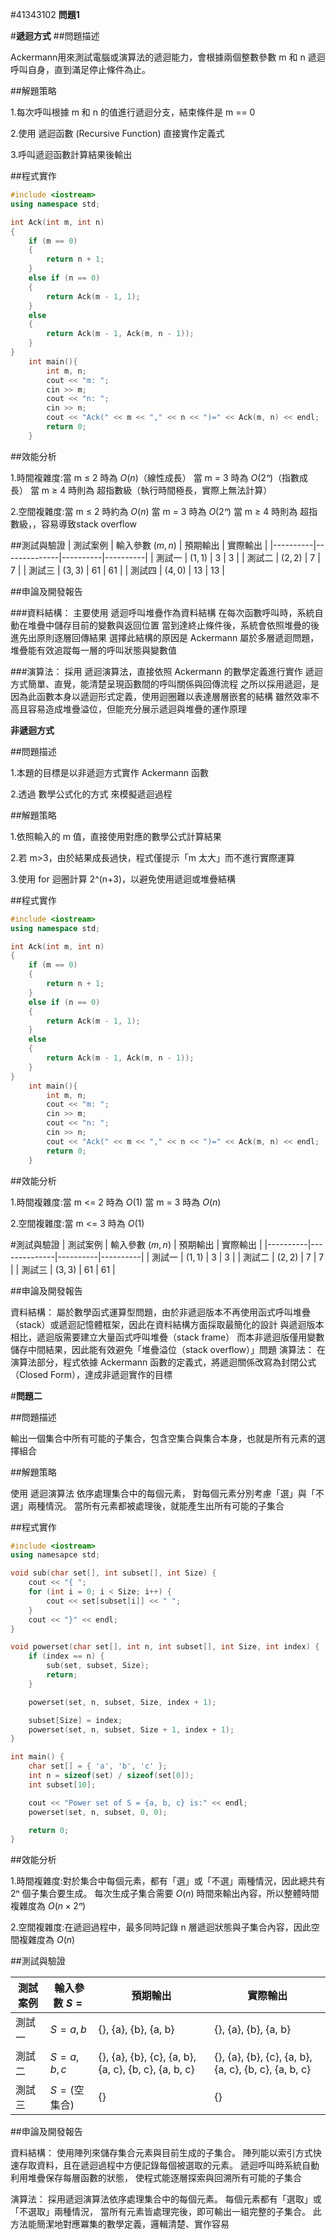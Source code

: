 #41343102
 **問題1**
 
#**遞迴方式**
##問題描述

Ackermann用來測試電腦或演算法的遞迴能力，會根據兩個整數參數 m 和 n 遞迴呼叫自身，直到滿足停止條件為止。

##解題策略

1.每次呼叫根據 m 和 n 的值進行遞迴分支，結束條件是 m == 0

2.使用 遞迴函數 (Recursive Function) 直接實作定義式

3.呼叫遞迴函數計算結果後輸出

##程式實作
```cpp
#include <iostream>
using namespace std;

int Ack(int m, int n)
{
	if (m == 0)
	{
		return n + 1;
	}
	else if (n == 0)
	{
		return Ack(m - 1, 1);
	}
	else
	{
		return Ack(m - 1, Ack(m, n - 1));
	}
}
	int main(){
		int m, n;
		cout << "m: ";
		cin >> m;
		cout << "n: ";
		cin >> n;
		cout << "Ack(" << m << "," << n << ")=" << Ack(m, n) << endl;
		return 0;
	}
```

##效能分析

1.時間複雜度:當 m ≤ 2 時為 $O(n)$（線性成長）
            當 m = 3 時為 $O(2ⁿ)$（指數成長）
            當 m ≥ 4 時則為 超指數級（執行時間極長，實際上無法計算）

2.空間複雜度:當 m ≤ 2 時約為 $O(n)$
            當 m = 3 時為 $O(2ⁿ)$
            當 m ≥ 4 時則為 超指數級，，容易導致stack overflow
            

##測試與驗證
| 測試案例 | 輸入參數 $(m,n)$ | 預期輸出 | 實際輸出 |
|----------|--------------|----------|----------|
| 測試一   | $(1,1)$      | 3        | 3        |
| 測試二   | $(2,2)$      | 7        | 7        |
| 測試三   | $(3,3)$      | 61       | 61       |
| 測試四   | $(4,0)$      | 13       | 13       |

##申論及開發報告

###資料結構：
主要使用 遞迴呼叫堆疊作為資料結構
在每次函數呼叫時，系統自動在堆疊中儲存目前的變數與返回位置
當到達終止條件後，系統會依照堆疊的後進先出原則逐層回傳結果
選擇此結構的原因是 Ackermann 屬於多層遞迴問題，堆疊能有效追蹤每一層的呼叫狀態與變數值

###演算法：
採用 遞迴演算法，直接依照 Ackermann 的數學定義進行實作
遞迴方式簡單、直覺，能清楚呈現函數間的呼叫關係與回傳流程
之所以採用遞迴，是因為此函數本身以遞迴形式定義，使用迴圈難以表達層層嵌套的結構
雖然效率不高且容易造成堆疊溢位，但能充分展示遞迴與堆疊的運作原理


**非遞迴方式**

##問題描述

1.本題的目標是以非遞迴方式實作 Ackermann 函數

2.透過 數學公式化的方式 來模擬遞迴過程

##解題策略

1.依照輸入的 m 值，直接使用對應的數學公式計算結果

2.若 m>3，由於結果成長過快，程式僅提示「m 太大」而不進行實際運算

3.使用 for 迴圈計算 2^(n+3)，以避免使用遞迴或堆疊結構

##程式實作
```cpp
#include <iostream>
using namespace std;

int Ack(int m, int n)
{
	if (m == 0)
	{
		return n + 1;
	}
	else if (n == 0)
	{
		return Ack(m - 1, 1);
	}
	else
	{
		return Ack(m - 1, Ack(m, n - 1));
	}
}
	int main(){
		int m, n;
		cout << "m: ";
		cin >> m;
		cout << "n: ";
		cin >> n;
		cout << "Ack(" << m << "," << n << ")=" << Ack(m, n) << endl;
		return 0;
	}
```

##效能分析

1.時間複雜度:當 m <= 2 時為 $O(1)$
            當 m = 3 時為 $O(n)$

2.空間複雜度:當 m <= 3 時為 $O(1)$
            

#測試與驗證
| 測試案例 | 輸入參數 $(m,n)$ | 預期輸出 | 實際輸出 |
|----------|--------------|----------|----------|
| 測試一   | $(1,1)$      | 3        | 3        |
| 測試二   | $(2,2)$      | 7        | 7        |
| 測試三   | $(3,3)$      | 61       | 61       |

##申論及開發報告

資料結構：
屬於數學函式運算型問題，由於非遞迴版本不再使用函式呼叫堆疊（stack）或遞迴記憶體框架，因此在資料結構方面採取最簡化的設計
與遞迴版本相比，遞迴版需要建立大量函式呼叫堆疊（stack frame）
而本非遞迴版僅用變數儲存中間結果，因此能有效避免「堆疊溢位（stack overflow）」問題
演算法：
在演算法部分，程式依據 Ackermann 函數的定義式，將遞迴關係改寫為封閉公式（Closed Form），達成非遞迴實作的目標

#**問題二**

##問題描述

輸出一個集合中所有可能的子集合，包含空集合與集合本身，也就是所有元素的選擇組合

##解題策略

使用 遞迴演算法 依序處理集合中的每個元素，
對每個元素分別考慮「選」與「不選」兩種情況。
當所有元素都被處理後，就能產生出所有可能的子集合

##程式實作
```cpp
#include <iostream>
using namesapce std;

void sub(char set[], int subset[], int Size) {
    cout << "{ ";
    for (int i = 0; i < Size; i++) {
        cout << set[subset[i]] << " ";
    }
    cout << "}" << endl;
}

void powerset(char set[], int n, int subset[], int Size, int index) {
    if (index == n) { 
        sub(set, subset, Size);
        return;
    }

    powerset(set, n, subset, Size, index + 1);

    subset[Size] = index;
    powerset(set, n, subset, Size + 1, index + 1);
}

int main() {
    char set[] = { 'a', 'b', 'c' };
    int n = sizeof(set) / sizeof(set[0]);
    int subset[10];

    cout << "Power set of S = {a, b, c} is:" << endl;
    powerset(set, n, subset, 0, 0);

    return 0;
}
```

##效能分析

1.時間複雜度:對於集合中每個元素，都有「選」或「不選」兩種情況，因此總共有 2ⁿ 個子集合要生成。
每次生成子集合需要 $O(n)$ 時間來輸出內容，所以整體時間複雜度為 $O(n × 2ⁿ)$

2.空間複雜度:在遞迴過程中，最多同時記錄 n 層遞迴狀態與子集合內容，因此空間複雜度為 $O(n)$

##測試與驗證

| 測試案例 | 輸入參數 $S = {}$ | 預期輸出 | 實際輸出 |
|----------|--------------|----------|----------|
| 測試一   | $S = {a, b}$         | {}, {a}, {b}, {a, b}        | {}, {a}, {b}, {a, b}        |
| 測試二   | $S = {a, b, c}$      | {}, {a}, {b}, {c}, {a, b}, {a, c}, {b, c}, {a, b, c}        | {}, {a}, {b}, {c}, {a, b}, {a, c}, {b, c}, {a, b, c}        |
| 測試三   | $S = {}$(空集合)             | {}        | {}        |

##申論及開發報告

資料結構：
使用陣列來儲存集合元素與目前生成的子集合。
陣列能以索引方式快速存取資料，且在遞迴過程中方便記錄每個被選取的元素。
遞迴呼叫時系統自動利用堆疊保存每層函數的狀態，
使程式能逐層探索與回溯所有可能的子集合

演算法：
採用遞迴演算法依序處理集合中的每個元素。
每個元素都有「選取」或「不選取」兩種情況，
當所有元素皆處理完後，即可輸出一組完整的子集合。
此方法能簡潔地對應冪集的數學定義，邏輯清楚、實作容易
